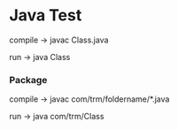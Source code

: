 # Java Test
compile -> javac Class.java

run -> java Class

### Package 
compile -> javac com/trm/foldername/*.java

run -> java com/trm/Class
